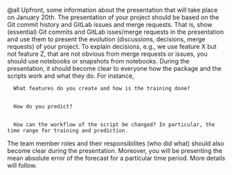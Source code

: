 @all Upfront, some information about the presentation that will take place on January 20th.
The presentation of your project should be based on the Git commit history and GitLab issues and merge requests. That is, show (essential) Git commits and GitLab isses/merge requests in the presentation and use them to present the evolution (discussions, decisions, merge requests) of your project.
To explain decisions, e.g., we use feature X but not feature Z, that are not obvious from merge requests or issues, you should use notebooks or snapshots from notebooks.
During the presentation, it should become clear to everyone how the package and the scripts work and what they do.
For instance,



      What features do you create and how is the training done?


      How do you predict?


      How can the workflow of the script be changed? In particular, the time range for training and prediction.

The team member roles and their responsibilites (who did what) should also become clear during the presentation.
Moreover, you will be presenting the mean absolute error of the forecast for a particular time period. More details will follow.
